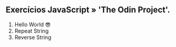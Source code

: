 ## Exercícios JavaScript  » 'The Odin Project'. 

1. Hello World 😎
2. Repeat String
3. Reverse String

